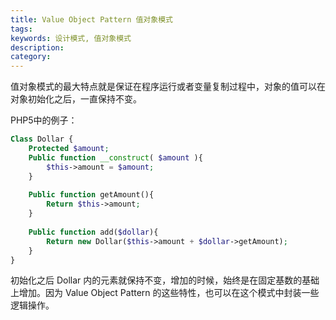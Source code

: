 ```yaml
---
title: Value Object Pattern 值对象模式
tags:
keywords: 设计模式, 值对象模式
description: 
category: 
---
```


值对象模式的最大特点就是保证在程序运行或者变量复制过程中，对象的值可以在对象初始化之后，一直保持不变。

PHP5中的例子：
```php
Class Dollar {
	Protected $amount;
	Public function __construct( $amount ){
		$this->amount = $amount;
	}
 
	Public function getAmount(){
		Return $this->amount;
	}
 
	Public function add($dollar){
		Return new Dollar($this->amount + $dollar->getAmount);
	}
}
```

初始化之后 Dollar 内的元素就保持不变，增加的时候，始终是在固定基数的基础上增加。因为 Value Object Pattern 的这些特性，也可以在这个模式中封装一些逻辑操作。
